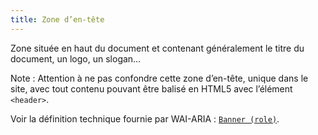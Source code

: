 ```yaml
---
title: Zone d’en-tête
---
```


Zone située en haut du document et contenant généralement le titre du document, un logo, un slogan…

Note : Attention à ne pas confondre cette zone d’en-tête, unique dans le site, avec tout contenu pouvant être balisé en HTML5 avec l’élément `<header>`.

Voir la définition technique fournie par WAI-ARIA : <span lang="en">[`Banner (role)`](https://www.w3.org/TR/wai-aria-1.1/#banner)</span>.
